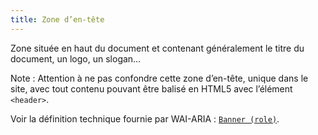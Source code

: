 ```yaml
---
title: Zone d’en-tête
---
```


Zone située en haut du document et contenant généralement le titre du document, un logo, un slogan…

Note : Attention à ne pas confondre cette zone d’en-tête, unique dans le site, avec tout contenu pouvant être balisé en HTML5 avec l’élément `<header>`.

Voir la définition technique fournie par WAI-ARIA : <span lang="en">[`Banner (role)`](https://www.w3.org/TR/wai-aria-1.1/#banner)</span>.
